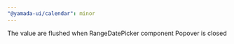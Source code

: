 ```yaml
---
"@yamada-ui/calendar": minor
---
```


The value are flushed when RangeDatePicker component Popover is closed
